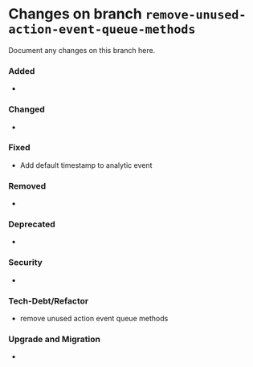 # Changes on branch `remove-unused-action-event-queue-methods`
Document any changes on this branch here.
### Added
- 

### Changed
- 

### Fixed
- Add default timestamp to analytic event

### Removed
- 

### Deprecated
- 

### Security
- 

### Tech-Debt/Refactor
- remove unused action event queue methods 

### Upgrade and Migration
- 
